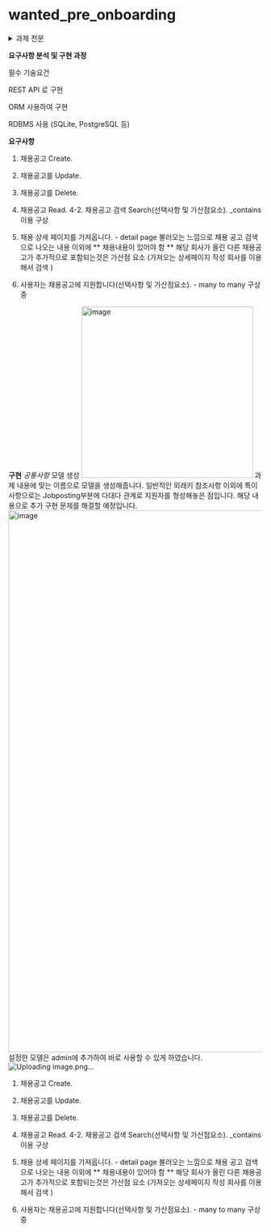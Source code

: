 # wanted_pre_onboarding

<details>
<summary>과제 전문</summary>
<div markdown="1">

# 백엔드 코스 - 선발과제
## 과제안내

- 아래 서비스 개요 및 요구사항을 만족하는 REST API 서버를 구현합니다.
- 사용가능 언어 와 프레임워크: **Python - Django, Flask** 또는 **Javascript** - **Node.js(Express**, **NestJS)**

## 서비스 개요

- 본 서비스는 기업의 채용을 위한 웹 서비스 입니다.
- 회사는 채용공고를 생성하고, 이에 사용자는 지원합니다.

## 요구사항

1. **채용공고를 등록합니다.**
    
    <aside>
    ➡️ 회사는 아래 데이터와 같이 채용공고를 등록합니다.
    
    </aside>
    
    ```json
    Example)
    # 데이터 예시이며, 필드명은 임의로 설정가능합니다.
    {
      "회사_id":회사_id,
      "채용포지션":"백엔드 주니어 개발자",
      "채용보상금":1000000,
      "채용내용":"원티드랩에서 백엔드 주니어 개발자를 채용합니다. 자격요건은..",
      "사용기술":"Python"
    }
    ```
    
2. **채용공고를 수정합니다.**
    
    <aside>
    ➡️ 회사는 아래 데이터와 같이 채용공고를 수정합니다. (회사 id 이외 모두 수정 가능합니다.)
    
    </aside>
    
    ```json
    Example)
    # 데이터 예시이며, 필드명은 임의로 설정가능합니다.
    {
      "채용포지션":"백엔드 주니어 개발자",
      "채용보상금":1500000, # 변경됨
      "채용내용":"원티드랩에서 백엔드 주니어 개발자를 '적극' 채용합니다. 자격요건은..", # 변경됨
      "사용기술":"Python"
    }
    
    or
    
    {
      "채용포지션":"백엔드 주니어 개발자",
      "채용보상금":1000000,
      "채용내용":"원티드랩에서 백엔드 주니어 개발자를 채용합니다. 자격요건은..",
      "사용기술":"Django" # 변경됨
    }
    ```
    
3. **채용공고를 삭제합니다.**
    
    <aside>
    ➡️ DB에서 삭제됩니다.
    
    </aside>
    
4. **채용공고 목록을 가져옵니다.**
    
    <aside>
    ➡️ 4-1. 사용자는 채용공고 목록을 아래와 같이 확인할 수 있습니다.
    
    </aside>
    
    ```json
    Example)
    [
    	{
    		"채용공고_id": 채용공고_id,
    	  "회사명":"원티드랩",
    	  "국가":"한국",
    	  "지역":"서울",
    	  "채용포지션":"백엔드 주니어 개발자",
    	  "채용보상금":1500000,
    	  "사용기술":"Python"
    	},
    	{
    		"채용공고_id": 채용공고_id,
    	  "회사명":"네이버",
    	  "국가":"한국",
    	  "지역":"판교",
    	  "채용포지션":"Django 백엔드 개발자",
    	  "채용보상금":1000000,
    	  "사용기술":"Django"
    	},
      ...
    ]
    ```
    
    <aside>
    ➡️ 4-2. 채용공고 검색 기능 구현**(선택사항 및 가산점요소).**
    
    </aside>
    
    ```json
    # Example - 1) some/url?**search=원티드**
    [
    	{
    		"채용공고_id": 채용공고_id,
    	  "회사명":"원티드랩",
    	  "국가":"한국",
    	  "지역":"서울",
    	  "채용포지션":"백엔드 주니어 개발자",
    	  "채용보상금":1500000,
    	  "사용기술":"Python"
    	},
    	{
    		"채용공고_id": 채용공고_id,
    	  "회사명":"원티드코리아",
    	  "국가":"한국",
    	  "지역":"부산",
    	  "채용포지션":"프론트엔드 개발자",
    	  "채용보상금":500000,
    	  "사용기술":"javascript"
    	}
    ]
    
    # Example - 2) some/url?**search=Django**
    [
    	{
    		"채용공고_id": 채용공고_id,
    	  "회사명":"네이버",
    	  "국가":"한국",
    	  "지역":"판교",
    	  "채용포지션":"Django 백엔드 개발자",
    	  "채용보상금":1000000,
    	  "사용기술":"Django"
    	},
    	{
    		"채용공고_id": 채용공고_id,
    	  "회사명":"카카오",
    	  "국가":"한국",
    	  "지역":"판교",
    	  "채용포지션":"Django 백엔드 개발자",
    	  "채용보상금":500000,
    	  "사용기술":"Python"
    	}
      ...
    ]
    ```
    
5. **채용 상세 페이지를 가져옵니다.**
    
    <aside>
    ➡️ 사용자는 채용상세 페이지를 아래와 같이 확인할 수 있습니다.
    
    - “채용내용”이 추가적으로 담겨있음.
    - 해당 회사가 올린 다른 채용공고 가 추가적으로 포함됩니다**(선택사항 및 가산점요소).**
    </aside>
    
    ```json
    Example)
    {
    	"채용공고_id": 채용공고_id,
      "회사명":"원티드랩",
      "국가":"한국",
      "지역":"서울",
      "채용포지션":"백엔드 주니어 개발자",
      "채용보상금":1500000,
      "사용기술":"Python",
    	"채용내용": "원티드랩에서 백엔드 주니어 개발자를 채용합니다. 자격요건은..",
    	"회사가올린다른채용공고":[채용공고_id, 채용공고_id, ..] # id List **(선택사항 및 가산점요소).**
    }
    ```
    
6. **사용자는 채용공고에 지원합니다(선택사항 및 가산점요소).**
    
    <aside>
    ➡️ 사용자는 채용공고에 아래와 같이 지원합니다. (가점 요소이며, 필수 구현 요소가 아님)
    
    - 사용자는 1회만 지원 가능합니다.
    </aside>
    
    ```json
    Example)
    {
    	"채용공고_id": 채용공고_id,
      "사용자_id": 사용자_id
    }
    ```
    

<aside>
☝ **개발 시 참조하세요!**

- 위 예시 데이터는 구현의 편의를 위해 제공되는 정보이며, 요구사항(의도)을 만족시킨다면 **다른 형태의 요청 및 리스폰스**를 사용하여도 좋습니다.

- 필요한 모델: **회사**, **사용자**, **채용공고,** 지원내역(선택사항)
  ****(이외 추가 모델정의는 자유입니다.)

- 위 제공된 **필드명**은 예시이며**, 임의로** 생성 가능합니다.

- 회사, 사용자 등록 절차는 생략합니다. 
  (**DB에 임의로 생성**하여 진행)

- 로그인 등 사용자 **인증절차는 생략합니다**.

- **Frontend 요소(html, css, js 등)는 개발 범위에 제외**됩니다. 
  (구현시 불이익은 없지만, 평가에 이점 또한 없습니다.)

- 명시되지 않은 조건또한 자유롭게 개발 가능합니다.

</aside>

## 필수 기술요건

- REST API 로 구현.
- ORM 사용하여 구현.
- RDBMS 사용 (SQLite, PostgreSQL 등).

## 평가 요소

- 요구사항 구현정도
    - 모든 기능을 구현하지 않더라도 평가를 진행합니다.
- 모델링
- REST API 설계 적합성
    - ex) Endpoint URL / 적절한 Request Methods 및 Response Status 등
- 코드 가독성 및 코드 컨벤션

## 기술점수 가산점 요소

- **(제출시기 가산점과 달리 기술점수 5점 이내 포함되는 가산점 입니다.)**
- 가산점이 포함된 요구사항 해결(요구사항 5~6)
- Unit Test 구현
- README 에 요구사항 분석 및 구현 과정을 작성
- Git commit 메시지 컨벤션
    
</div>
</details>

    
**요구사항 분석 및 구현 과정**

필수 기술요건

REST API 로 구현

ORM 사용하여 구현

RDBMS 사용 (SQLite, PostgreSQL 등)

**요구사항**
1. 채용공고 Create.

2. 채용공고를 Update.
3. 채용공고를 Delete.
4. 채용공고 Read.
4-2. 채용공고 검색 Search(선택사항 및 가산점요소). _contains 이용 구상

5. 채용 상세 페이지를 가져옵니다. - detail page 불러오는 느낌으로 채용 공고 검색으로 나오는 내용 이외에 
    ** 채용내용이 있어야 함
    ** 해당 회사가 올린 다른 채용공고가 추가적으로 포함되는것은 가산점 요소 (가져오는 상세페이지 작성 회사를 이용해서 검색 )
6. 사용자는 채용공고에 지원합니다(선택사항 및 가산점요소). - many to many 구상중

**구현**
*공통사항*
모델 생성
<img width="340" alt="image" src="https://user-images.githubusercontent.com/89897944/174985450-6b065603-2762-4f86-bed6-7415743f3d38.png">
과제 내용에 맞는 이름으로 모델을 생성해줍니다. 일반적인 외래키 참조사항 이외에 특이사항으로는 Jobposting부분에 다대다 관계로
지원자를 형성해놓은 점입니다. 해당 내용으로 추가 구현 문제를 해결할 예정입니다.
<img width="1074" alt="image" src="https://user-images.githubusercontent.com/89897944/174985623-36823091-2b3f-4508-b7f0-5cddfeb53d42.png">
설정한 모델은 admin에 추가하여 바로 사용할 수 있게 하였습니다.
![Uploading image.png…]()
1. 채용공고 Create.
2. 채용공고를 Update.
3. 채용공고를 Delete.
4. 채용공고 Read.
4-2. 채용공고 검색 Search(선택사항 및 가산점요소). _contains 이용 구상

  

5. 채용 상세 페이지를 가져옵니다. - detail page 불러오는 느낌으로 채용 공고 검색으로 나오는 내용 이외에 
    ** 채용내용이 있어야 함
    ** 해당 회사가 올린 다른 채용공고가 추가적으로 포함되는것은 가산점 요소 (가져오는 상세페이지 작성 회사를 이용해서 검색 )
6. 사용자는 채용공고에 지원합니다(선택사항 및 가산점요소). - many to many 구상중
 
